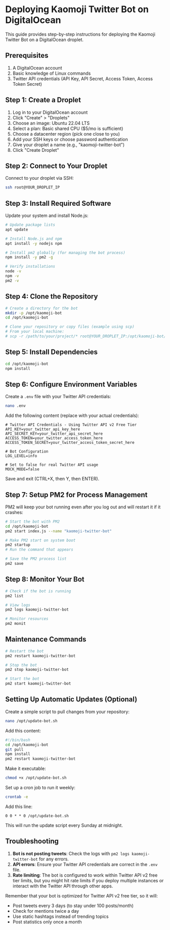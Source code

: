 # Deploying Kaomoji Twitter Bot on DigitalOcean

This guide provides step-by-step instructions for deploying the Kaomoji Twitter Bot on a DigitalOcean droplet.

## Prerequisites

1. A DigitalOcean account
2. Basic knowledge of Linux commands
3. Twitter API credentials (API Key, API Secret, Access Token, Access Token Secret)

## Step 1: Create a Droplet

1. Log in to your DigitalOcean account
2. Click "Create" > "Droplets"
3. Choose an image: Ubuntu 22.04 LTS
4. Select a plan: Basic shared CPU ($5/mo is sufficient)
5. Choose a datacenter region (pick one close to you)
6. Add your SSH keys or choose password authentication
7. Give your droplet a name (e.g., "kaomoji-twitter-bot")
8. Click "Create Droplet"

## Step 2: Connect to Your Droplet

Connect to your droplet via SSH:

```bash
ssh root@YOUR_DROPLET_IP
```

## Step 3: Install Required Software

Update your system and install Node.js:

```bash
# Update package lists
apt update

# Install Node.js and npm
apt install -y nodejs npm

# Install pm2 globally (for managing the bot process)
npm install -y pm2 -g

# Verify installations
node -v
npm -v
pm2 -v
```

## Step 4: Clone the Repository

```bash
# Create a directory for the bot
mkdir -p /opt/kaomoji-bot
cd /opt/kaomoji-bot

# Clone your repository or copy files (example using scp)
# From your local machine:
# scp -r /path/to/your/project/* root@YOUR_DROPLET_IP:/opt/kaomoji-bot/
```

## Step 5: Install Dependencies

```bash
cd /opt/kaomoji-bot
npm install
```

## Step 6: Configure Environment Variables

Create a `.env` file with your Twitter API credentials:

```bash
nano .env
```

Add the following content (replace with your actual credentials):

```
# Twitter API Credentials - Using Twitter API v2 Free Tier
API_KEY=your_twitter_api_key_here
API_SECRET_KEY=your_twitter_api_secret_here
ACCESS_TOKEN=your_twitter_access_token_here
ACCESS_TOKEN_SECRET=your_twitter_access_token_secret_here

# Bot Configuration
LOG_LEVEL=info

# Set to false for real Twitter API usage
MOCK_MODE=false
```

Save and exit (CTRL+X, then Y, then ENTER).

## Step 7: Setup PM2 for Process Management

PM2 will keep your bot running even after you log out and will restart it if it crashes:

```bash
# Start the bot with PM2
cd /opt/kaomoji-bot
pm2 start index.js --name "kaomoji-twitter-bot"

# Make PM2 start on system boot
pm2 startup
# Run the command that appears

# Save the PM2 process list
pm2 save
```

## Step 8: Monitor Your Bot

```bash
# Check if the bot is running
pm2 list

# View logs
pm2 logs kaomoji-twitter-bot

# Monitor resources
pm2 monit
```

## Maintenance Commands

```bash
# Restart the bot
pm2 restart kaomoji-twitter-bot

# Stop the bot
pm2 stop kaomoji-twitter-bot

# Start the bot
pm2 start kaomoji-twitter-bot
```

## Setting Up Automatic Updates (Optional)

Create a simple script to pull changes from your repository:

```bash
nano /opt/update-bot.sh
```

Add this content:

```bash
#!/bin/bash
cd /opt/kaomoji-bot
git pull
npm install
pm2 restart kaomoji-twitter-bot
```

Make it executable:

```bash
chmod +x /opt/update-bot.sh
```

Set up a cron job to run it weekly:

```bash
crontab -e
```

Add this line:

```
0 0 * * 0 /opt/update-bot.sh
```

This will run the update script every Sunday at midnight.

## Troubleshooting

1. **Bot is not posting tweets**: Check the logs with `pm2 logs kaomoji-twitter-bot` for any errors.
2. **API errors**: Ensure your Twitter API credentials are correct in the `.env` file.
3. **Rate limiting**: The bot is configured to work within Twitter API v2 free tier limits, but you might hit rate limits if you deploy multiple instances or interact with the Twitter API through other apps.

Remember that your bot is optimized for Twitter API v2 free tier, so it will:
- Post tweets every 3 days (to stay under 100 posts/month)
- Check for mentions twice a day
- Use static hashtags instead of trending topics
- Post statistics only once a month